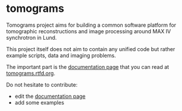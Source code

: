 # tomograms

Tomograms project aims for building a common software platform for tomographic reconstructions and image processing around MAX IV synchrotron in Lund.

This project itself does not aim to contain any unified code but rather example scripts, data and imaging problems.

The important part is the [documentation page](https://github.com/zdemat/tomograms/blob/master/doc/source/index.md) that you can read at [tomograms.rtfd.org](https://tomograms.readthedocs.io).

Do not hesitate to contribute:
* edit the [documentation page](https://github.com/zdemat/tomograms/blob/master/doc/source/index.md)
* add some examples
